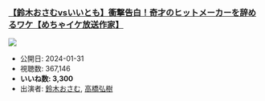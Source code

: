 ### [【鈴木おさむvsいいとも】衝撃告白！奇才のヒットメーカーを辞めるワケ【めちゃイケ放送作家】](https://www.youtube.com/watch?v=C_j3sRZmQ0o)
[![](https://img.youtube.com/vi/C_j3sRZmQ0o/sddefault.jpg)](https://www.youtube.com/watch?v=C_j3sRZmQ0o)
-   公開日: 2024-01-31
-   視聴数: 367,146
-   **いいね数: 3,300**
-   出演者: [鈴木おさむ](/rehacq_fan/people/鈴木おさむ "wikilink"), [高橋弘樹](/rehacq_fan/people/高橋弘樹 "wikilink")
